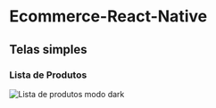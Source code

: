 # Ecommerce-React-Native

## Telas simples

### Lista de Produtos
![Lista de produtos modo dark](https://user-images.githubusercontent.com/81492148/218895952-97cfb735-7455-4e1c-b2fd-f7e95b554143.jpeg)
